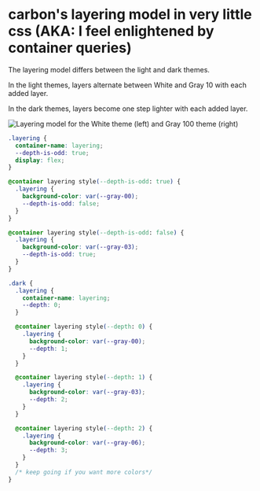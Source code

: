 # carbon's layering model in very little css (AKA: I feel enlightened by container queries)

The layering model differs between the light and dark themes.


In the light themes, layers alternate between White and Gray 10 with each added layer.

In the dark themes, layers become one step lighter with each added layer.

![Layering model for the White theme (left) and Gray 100 theme (right)](https://github.com/bdsqqq/carbon-layering-model-css/assets/37847523/5de953ba-7165-4ca7-85d9-b29a22a7506c)


```css
.layering {
  container-name: layering;
  --depth-is-odd: true;
  display: flex;
}

@container layering style(--depth-is-odd: true) {
  .layering {
    background-color: var(--gray-00);
    --depth-is-odd: false;
  }
}

@container layering style(--depth-is-odd: false) {
  .layering {
    background-color: var(--gray-03);
    --depth-is-odd: true;
  }
}

.dark {
  .layering {
    container-name: layering;
    --depth: 0;
  }

  @container layering style(--depth: 0) {
    .layering {
      background-color: var(--gray-00);
      --depth: 1;
    }
  }

  @container layering style(--depth: 1) {
    .layering {
      background-color: var(--gray-03);
      --depth: 2;
    }
  }

  @container layering style(--depth: 2) {
    .layering {
      background-color: var(--gray-06);
      --depth: 3;
    }
  }
  /* keep going if you want more colors*/
}
```

